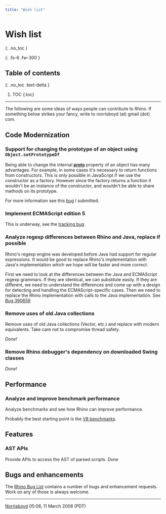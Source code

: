 ```yaml
---
title: "Wish list"
---
```

# Wish list
{: .no_toc }

{: .fs-6 .fw-300 }

## Table of contents
{: .no_toc .text-delta }

1. TOC
{:toc}

---
The following are some ideas of ways people can contribute to Rhino. If something below strikes your fancy, write to norrisboyd (at) gmail (dot) com.

## Code Modernization

### Support for changing the prototype of an object using `Object.setPrototypeOf`

Being able to change the internal [__proto__](https://developer.mozilla.org/en/JavaScript/Reference/Global_Objects/Object/proto) property of an object has many advantages. For example, in some cases it's necessary to return functions from constructors. This is only possible in JavaScript if we use the constructor as a factory. However since the factory returns a function it wouldn't be an instance of the constructor, and wouldn't be able to share methods on its prototype.

For more information see this [bug](https://bugs.ecmascript.org/show_bug.cgi?id=264) I submitted.

### Implement ECMAScript edition 5

This is underway, see the [tracking bug](https://bugzilla.mozilla.org/show_bug.cgi?id=489326).

### Analyze regexp differences between Rhino and Java, replace if possible

Rhino's regexp engine was developed before Java had support for regular expressions. It would be good to replace Rhino's implementation with Java's implementation which we hope will be faster and more correct.

First we need to look at the differences between the Java and ECMAScript regexp grammars. If they are identical, we can substitute easily. If they are different, we need to understand the differences and come up with a design for detecting and handling the ECMAScript-specific cases. Then we need to replace the Rhino implementation with calls to the Java implementation. See [Bug 390659](https://bugzilla.mozilla.org/show_bug.cgi?id=390659)

### Remove uses of old Java collections

Remove uses of old Java collections (Vector, etc.) and replace with modern equivalents. Take care not to compromise thread safety.

_Done!_

### Remove Rhino debugger's dependency on downloaded Swing classes

_Done!_

## Performance

### Analyze and improve benchmark performance

Analyze benchmarks and see how Rhino can improve performance.

Probably the best starting point is the [V8 benchmarks](http://v8.googlecode.com/svn/data/benchmarks/v5/run.html).

## Features

### AST APIs

Provide APIs to access the AST of parsed scripts. _Done_

## Bugs and enhancements

The [Rhino Bug List](https://bugzilla.mozilla.org/buglist.cgi?bug_file_loc=&bug_file_loc_type=allwordssubstr&bug_id=&bug_status=UNCONFIRMED&bug_status=NEW&bug_status=ASSIGNED&bug_status=REOPENED&bugidtype=include&chfieldfrom=&chfieldto=Now&chfieldvalue=&email1=&email2=&emailassigned_to1=1&emailassigned_to2=1&emailqa_contact2=1&emailreporter2=1&emailtype1=exact&emailtype2=exact&field-1-0-0=product&field-1-1-0=bug_status&field0-0-0=noop&keywords=&keywords_type=allwords&long_desc=&long_desc_type=substring&product=Rhino&query_format=advanced&remaction=&short_desc=&short_desc_type=allwordssubstr&status_whiteboard=&status_whiteboard_type=allwordssubstr&type-1-0-0=anyexact&type-1-1-0=anyexact&type0-0-0=noop&value-1-0-0=Rhino&value-1-1-0=UNCONFIRMED,NEW,ASSIGNED,REOPENED&value0-0-0=&votes=&order=bugs.bug_id&query_based_on=) contains a number of bugs and enhancement requests. Work on any of those is always welcome.

---

[Norrisboyd](/user:norrisboyd) 05:06, 11 March 2008 (PDT)